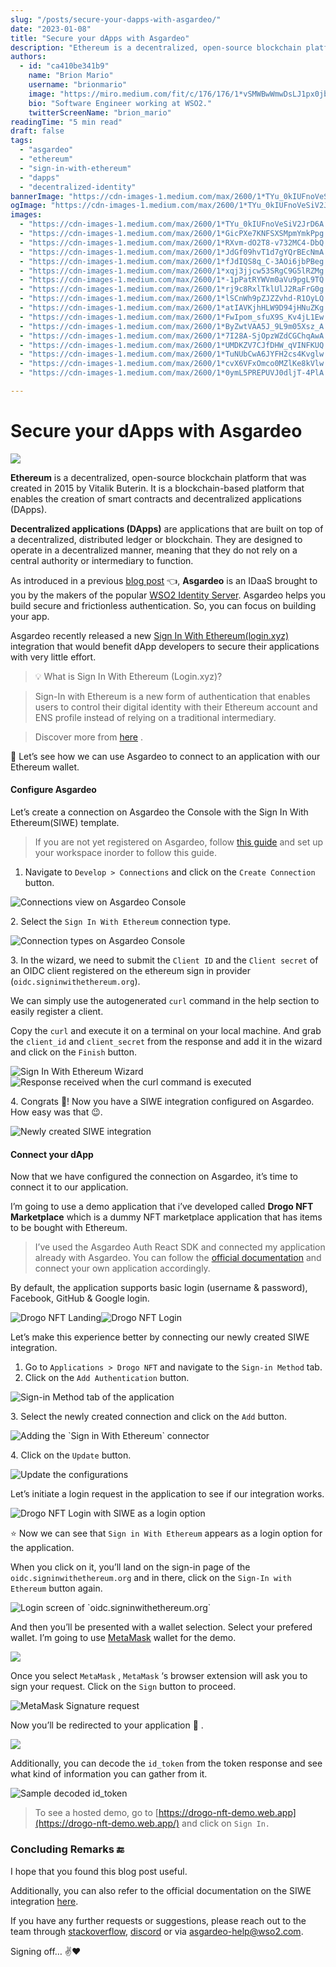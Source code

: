 ```yaml
---
slug: "/posts/secure-your-dapps-with-asgardeo/"
date: "2023-01-08"
title: "Secure your dApps with Asgardeo"
description: "Ethereum is a decentralized, open-source blockchain platform that was created in 2015 by Vitalik Buterin. It is a blockchain-based platform that enables the creation of smart contracts and…"
authors:
  - id: "ca410be341b9"
    name: "Brion Mario"
    username: "brionmario"
    image: "https://miro.medium.com/fit/c/176/176/1*vSMWBwWmwDsLJ1px0jb07g.jpeg"
    bio: "Software Engineer working at WSO2."
    twitterScreenName: "brion_mario"
readingTime: "5 min read"
draft: false
tags:
  - "asgardeo"
  - "ethereum"
  - "sign-in-with-ethereum"
  - "dapps"
  - "decentralized-identity"
bannerImage: "https://cdn-images-1.medium.com/max/2600/1*TYu_0kIUFnoVeSiV2JrD6A.png"
ogImage: "https://cdn-images-1.medium.com/max/2600/1*TYu_0kIUFnoVeSiV2JrD6A.png"
images:
  - "https://cdn-images-1.medium.com/max/2600/1*TYu_0kIUFnoVeSiV2JrD6A.png"
  - "https://cdn-images-1.medium.com/max/2600/1*GicPXe7KNFSXSMpmYmkPpg.png"
  - "https://cdn-images-1.medium.com/max/2600/1*RXvm-dO2T8-v732MC4-DbQ.png"
  - "https://cdn-images-1.medium.com/max/2600/1*JdGf09hvT1d7gYQrBEcNmA.png"
  - "https://cdn-images-1.medium.com/max/2600/1*fJdIQS8q_C-3AOi6jbPBeg.png"
  - "https://cdn-images-1.medium.com/max/2600/1*xqj3jjcw53SRgC9G5lRZMg.png"
  - "https://cdn-images-1.medium.com/max/2600/1*-1pPatRYWVm0aVu9pgL9TQ.png"
  - "https://cdn-images-1.medium.com/max/2600/1*rj9c8RxlTklUlJ2RaFrG0g.png"
  - "https://cdn-images-1.medium.com/max/2600/1*lSCnWh9pZJZZvhd-R1OyLQ.png"
  - "https://cdn-images-1.medium.com/max/2600/1*atIAVKjhHLW9D94jHNuZKg.png"
  - "https://cdn-images-1.medium.com/max/2600/1*FwIpom_sfuX9S_Kv4jL1Ew.png"
  - "https://cdn-images-1.medium.com/max/2600/1*ByZwtVAA5J_9L9m05Xsz_A.png"
  - "https://cdn-images-1.medium.com/max/2600/1*7I28A-SjOpzWZdCGChqAwA.png"
  - "https://cdn-images-1.medium.com/max/2600/1*UMDKZV7CJfDHW_qVINFKUQ.png"
  - "https://cdn-images-1.medium.com/max/2600/1*TuNUbCwA6JYFH2cs4Kvglw.png"
  - "https://cdn-images-1.medium.com/max/2600/1*cvX6VFxOmco0MZlKe8kVlw.png"
  - "https://cdn-images-1.medium.com/max/2600/1*0ymL5PREPUVJ0dljT-4PlA.png"

---
```


# Secure your dApps with Asgardeo

![](https://cdn-images-1.medium.com/max/800/1*TYu_0kIUFnoVeSiV2JrD6A.png)

**Ethereum** is a decentralized, open-source blockchain platform that was created in 2015 by Vitalik Buterin. It is a blockchain-based platform that enables the creation of smart contracts and decentralized applications (DApps).

**Decentralized applications (DApps)** are applications that are built on top of a decentralized, distributed ledger or blockchain. They are designed to operate in a decentralized manner, meaning that they do not rely on a central authority or intermediary to function.

As introduced in a previous [blog post](https://medium.com/identity-beyond-borders/asgardeo-the-next-generation-idaas-by-wso2-a089e5219ab7) 👈, **Asgardeo** is an IDaaS brought to you by the makers of the popular [WSO2 Identity Server](https://wso2.com/identity-server/). Asgardeo helps you build secure and frictionless authentication. So, you can focus on building your app.

Asgardeo recently released a new [Sign In With Ethereum(login.xyz)](https://login.xyz/) integration that would benefit dApp developers to secure their applications with very little effort.

> 💡 What is Sign In With Ethereum (Login.xyz)?

> Sign-In with Ethereum is a new form of authentication that enables users to control their digital identity with their Ethereum account and ENS profile instead of relying on a traditional intermediary.

> Discover more from [here](https://login.xyz/) .

🌟 Let’s see how we can use Asgardeo to connect to an application with our Ethereum wallet.

#### Configure Asgardeo

Let’s create a connection on Asgardeo the Console with the Sign In With Ethereum(SIWE) template.

> If you are not yet registered on Asgardeo, follow [this guide](https://wso2.com/asgardeo/docs/get-started/) and set up your workspace inorder to follow this guide.

1.  Navigate to `Develop > Connections` and click on the `Create Connection` button.

![Connections view on Asgardeo Console](https://cdn-images-1.medium.com/max/800/1*GicPXe7KNFSXSMpmYmkPpg.png)

2\. Select the `Sign In With Ethereum` connection type.

![Connection types on Asgardeo Console](https://cdn-images-1.medium.com/max/800/1*RXvm-dO2T8-v732MC4-DbQ.png)

3\. In the wizard, we need to submit the `Client ID` and the `Client secret` of an OIDC client registered on the ethereum sign in provider (`oidc.signinwithethereum.org`).

We can simply use the autogenerated `curl` command in the help section to easily register a client.

Copy the `curl` and execute it on a terminal on your local machine. And grab the `client_id` and `client_secret` from the response and add it in the wizard and click on the `Finish` button.

![Sign In With Ethereum Wizard](https://cdn-images-1.medium.com/max/800/1*JdGf09hvT1d7gYQrBEcNmA.png)![Response received when the curl command is executed](https://cdn-images-1.medium.com/max/800/1*fJdIQS8q_C-3AOi6jbPBeg.png)

4\. Congrats 🎉! Now you have a SIWE integration configured on Asgardeo. How easy was that 😉.

![Newly created SIWE integration](https://cdn-images-1.medium.com/max/800/1*xqj3jjcw53SRgC9G5lRZMg.png)

#### Connect your dApp

Now that we have configured the connection on Asgardeo, it’s time to connect it to our application.

I’m going to use a demo application that i’ve developed called **Drogo NFT Marketplace** which is a dummy NFT marketplace application that has items to be bought with Ethereum.

> I’ve used the Asgardeo Auth React SDK and connected my application already with Asgardeo. You can follow the [official documentation](https://wso2.com/asgardeo/docs/guides/applications/) and connect your own application accordingly.

By default, the application supports basic login (username & password), Facebook, GitHub & Google login.

![Drogo NFT Landing](https://cdn-images-1.medium.com/max/800/1*-1pPatRYWVm0aVu9pgL9TQ.png)![Drogo NFT Login](https://cdn-images-1.medium.com/max/800/1*rj9c8RxlTklUlJ2RaFrG0g.png)

Let’s make this experience better by connecting our newly created SIWE integration.

1.  Go to `Applications > Drogo NFT` and navigate to the `Sign-in Method` tab.
2.  Click on the `Add Authentication` button.

![Sign-in Method tab of the application](https://cdn-images-1.medium.com/max/800/1*lSCnWh9pZJZZvhd-R1OyLQ.png)

3\. Select the newly created connection and click on the `Add` button.

![Adding the \`Sign in With Ethereum\` connector](https://cdn-images-1.medium.com/max/800/1*atIAVKjhHLW9D94jHNuZKg.png)

4\. Click on the `Update` button.

![Update the configurations](https://cdn-images-1.medium.com/max/800/1*FwIpom_sfuX9S_Kv4jL1Ew.png)

Let’s initiate a login request in the application to see if our integration works.

![Drogo NFT Login with SIWE as a login option](https://cdn-images-1.medium.com/max/800/1*ByZwtVAA5J_9L9m05Xsz_A.png)

⭐️ Now we can see that `Sign in With Ethereum` appears as a login option for the application.

When you click on it, you’ll land on the sign-in page of the `oidc.signinwithethereum.org` and in there, click on the `Sign-In with Ethereum` button again.

![Login screen of \`oidc.signinwithethereum.org\`](https://cdn-images-1.medium.com/max/800/1*7I28A-SjOpzWZdCGChqAwA.png)

And then you’ll be presented with a wallet selection. Select your prefered wallet. I’m going to use <a href="https://metamask.io/download/" class="fenced-link">MetaMask</a> wallet for the demo.

![](https://cdn-images-1.medium.com/max/800/1*UMDKZV7CJfDHW_qVINFKUQ.png)

Once you select `MetaMask` , `MetaMask` ‘s browser extension will ask you to sign your request. Click on the `Sign` button to proceed.

![MetaMask Signature request](https://cdn-images-1.medium.com/max/800/1*TuNUbCwA6JYFH2cs4Kvglw.png)

Now you’ll be redirected to your application 🎉 .

![](https://cdn-images-1.medium.com/max/800/1*cvX6VFxOmco0MZlKe8kVlw.png)

Additionally, you can decode the `id_token` from the token response and see what kind of information you can gather from it.

![Sample decoded id_token](https://cdn-images-1.medium.com/max/800/1*0ymL5PREPUVJ0dljT-4PlA.png)

> To see a hosted demo, go to [https://drogo-nft-demo.web.app](https://drogo-nft-demo.web.app/) and click on `Sign In.`

### Concluding Remarks 🔚

I hope that you found this blog post useful.

Additionally, you can also refer to the official documentation on the SIWE integration [here](https://wso2.com/asgardeo/docs/guides/authentication/decentralized-login/sign-in-with-ethereum/).

If you have any further requests or suggestions, please reach out to the team through [stackoverflow](https://stackoverflow.com/questions/tagged/wso2is), [discord](https://discord.gg/wso2) or via [asgardeo-help@wso2.com](mailto:asgardeo-help@wso2.com).

Signing off… ✌️❤️
